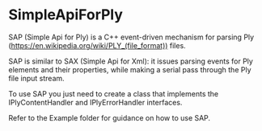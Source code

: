 # SimpleApiForPly


SAP (Simple Api for Ply) is a C++ event-driven mechanism for parsing Ply (https://en.wikipedia.org/wiki/PLY_(file_format)) files. 

SAP is similar to SAX (Simple Api for Xml): it issues parsing events for Ply elements and their properties, while making a serial pass through the Ply file input stream.

To use SAP you just need to create a class that implements the IPlyContentHandler and IPlyErrorHandler interfaces. 

Refer to the Example folder for guidance on how to use SAP.

